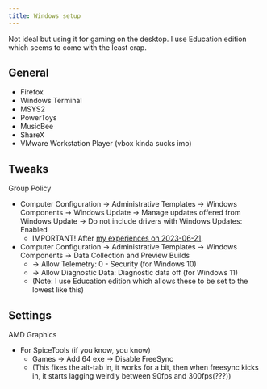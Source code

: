 ```yaml
---
title: Windows setup
---
```


Not ideal but using it for gaming on the desktop. I use Education edition which seems to come with the least crap.

## General

- Firefox
- Windows Terminal
- MSYS2
- PowerToys
- MusicBee
- ShareX
- VMware Workstation Player (vbox kinda sucks imo)

## Tweaks

Group Policy

- Computer Configuration -> Administrative Templates -> Windows Components -> Windows Update -> Manage updates offered from Windows Update -> Do not include drivers with Windows Updates: Enabled
  - IMPORTANT! After [my experiences on 2023-06-21](/2023/06/21/windows-update-drivers/).
- Computer Configuration -> Administrative Templates -> Windows Components -> Data Collection and Preview Builds
  - -> Allow Telemetry: 0 - Security (for Windows 10)
  - -> Allow Diagnostic Data: Diagnostic data off (for Windows 11)
  - (Note: I use Education edition which allows these to be set to the lowest like this)

## Settings

AMD Graphics

- For SpiceTools (if you know, you know)
    - Games -> Add 64 exe -> Disable FreeSync
    - (This fixes the alt-tab in, it works for a bit, then when freesync kicks in, it starts lagging weirdly between 90fps and 300fps(???))
